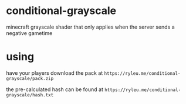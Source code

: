 # conditional-grayscale
minecraft grayscale shader that only applies when the server sends a negative gametime

# using
have your players download the pack at `https://ryleu.me/conditional-grayscale/pack.zip`

the pre-calculated hash can be found at `https://ryleu.me/conditional-grayscale/hash.txt`
